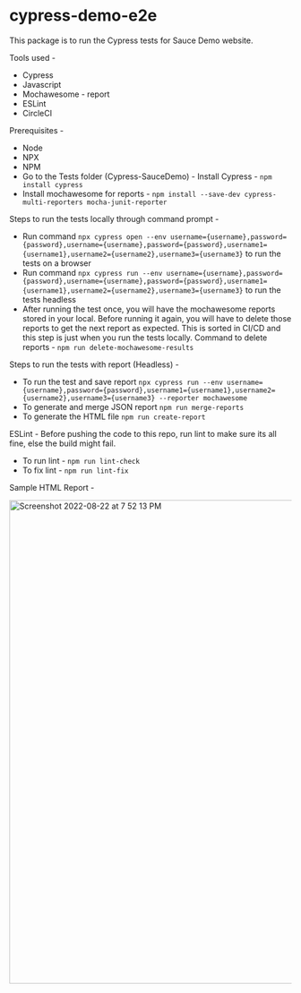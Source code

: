# cypress-demo-e2e
This package is to run the Cypress tests for Sauce Demo website.

Tools used -
* Cypress
* Javascript
* Mochawesome - report
* ESLint
* CircleCI

Prerequisites -
* Node
* NPX
* NPM
* Go to the Tests folder (Cypress-SauceDemo) - Install Cypress - `npm install cypress`
* Install mochawesome for reports - `npm install --save-dev cypress-multi-reporters mocha-junit-reporter`

Steps to run the tests locally through command prompt - 
* Run command `npx cypress open --env username={username},password={password},username={username},password={password},username1={username1},username2={username2},username3={username3}` to run the tests on a browser
* Run command `npx cypress run --env username={username},password={password},username={username},password={password},username1={username1},username2={username2},username3={username3}` to run the tests headless
* After running the test once, you will have the mochawesome reports stored in your local. Before running it again, you will have to delete those reports to get the next report as expected. This is sorted in CI/CD and this step is just when you run the tests locally. Command to delete reports - `npm run delete-mochawesome-results`

Steps to run the tests with report (Headless) - 
* To run the test and save report `npx cypress run --env username={username},password={password},username1={username1},username2={username2},username3={username3} --reporter mochawesome`
* To generate and merge JSON report `npm run merge-reports`
* To generate the HTML file `npm run create-report`

ESLint - 
Before pushing the code to this repo, run lint to make sure its all fine, else the build might fail.
* To run lint - `npm run lint-check`
* To fix lint - `npm run lint-fix`

Sample HTML Report - 

<img width="864" alt="Screenshot 2022-08-22 at 7 52 13 PM" src="https://user-images.githubusercontent.com/58805239/185944721-2574e8a0-dafd-461a-99a1-651dbdda13ee.png">
